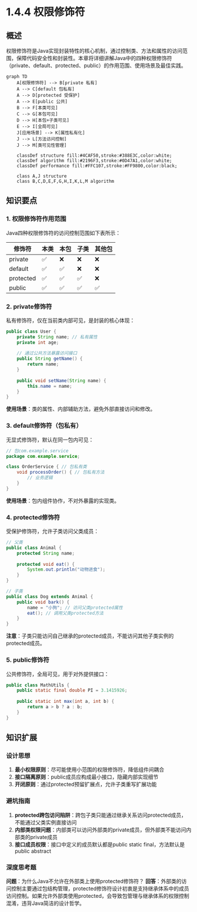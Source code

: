 # 1.4.4 权限修饰符



## 概述
权限修饰符是Java实现封装特性的核心机制，通过控制类、方法和属性的访问范围，保障代码安全性和封装性。本章将详细讲解Java中的四种权限修饰符（private、default、protected、public）的作用范围、使用场景及最佳实践。

```mermaid
graph TD
    A[权限修饰符] --> B[private 私有]
    A --> C[default 包私有]
    A --> D[protected 受保护]
    A --> E[public 公共]
    B --> F[本类可见]
    C --> G[本包可见]
    D --> H[本包+子类可见]
    E --> I[全局可见]
    J[应用场景] --> K[属性私有化]
    J --> L[方法访问控制]
    J --> M[类可见性管理]
    
    classDef structure fill:#4CAF50,stroke:#388E3C,color:white;
    classDef algorithm fill:#2196F3,stroke:#0D47A1,color:white;
    classDef performance fill:#FFC107,stroke:#FF9800,color:black;
    
    class A,J structure
    class B,C,D,E,F,G,H,I,K,L,M algorithm
```

## 知识要点

### 1. 权限修饰符作用范围
Java四种权限修饰符的访问控制范围如下表所示：

| 修饰符 | 本类 | 本包 | 子类 | 其他包 |
|--------|------|------|------|--------|
| private | ✅ | ❌ | ❌ | ❌ |
| default | ✅ | ✅ | ❌ | ❌ |
| protected | ✅ | ✅ | ✅ | ❌ |
| public | ✅ | ✅ | ✅ | ✅ |

### 2. private修饰符
私有修饰符，仅在当前类内部可见，是封装的核心体现：

```java
public class User {
    private String name; // 私有属性
    private int age;
    
    // 通过公共方法暴露访问接口
    public String getName() {
        return name;
    }
    
    public void setName(String name) {
        this.name = name;
    }
}
```

**使用场景**：类的属性、内部辅助方法，避免外部直接访问和修改。

### 3. default修饰符（包私有）
无显式修饰符，默认在同一包内可见：

```java
// 包com.example.service
package com.example.service;

class OrderService { // 包私有类
    void processOrder() { // 包私有方法
        // 业务逻辑
    }
}
```

**使用场景**：包内组件协作，不对外暴露的实现类。

### 4. protected修饰符
受保护修饰符，允许子类访问父类成员：

```java
// 父类
public class Animal {
    protected String name;
    
    protected void eat() {
        System.out.println("动物进食");
    }
}

// 子类
public class Dog extends Animal {
    public void bark() {
        name = "小狗"; // 访问父类protected属性
        eat(); // 调用父类protected方法
    }
}
```

**注意**：子类只能访问自己继承的protected成员，不能访问其他子类实例的protected成员。

### 5. public修饰符
公共修饰符，全局可见，用于对外提供接口：

```java
public class MathUtils {
    public static final double PI = 3.1415926;
    
    public static int max(int a, int b) {
        return a > b ? a : b;
    }
}
```

## 知识扩展

### 设计思想
1. **最小权限原则**：尽可能使用小范围的权限修饰符，降低组件间耦合
2. **接口隔离原则**：public成员应构成最小接口，隐藏内部实现细节
3. **开闭原则**：通过protected预留扩展点，允许子类重写扩展功能

### 避坑指南
1. **protected跨包访问陷阱**：跨包子类只能通过继承关系访问protected成员，不能通过父类实例直接访问
2. **内部类权限问题**：内部类可以访问外部类的private成员，但外部类不能访问内部类的private成员
3. **接口成员权限**：接口中定义的成员默认都是public static final，方法默认是public abstract

### 深度思考题
**问题**：为什么Java不允许在外部类上使用protected修饰符？
**回答**：外部类的访问控制主要通过包结构管理，protected修饰符设计初衷是支持继承体系中的成员访问控制。如果允许外部类使用protected，会导致包管理与继承体系的权限控制混淆，违背Java简洁的设计哲学。
